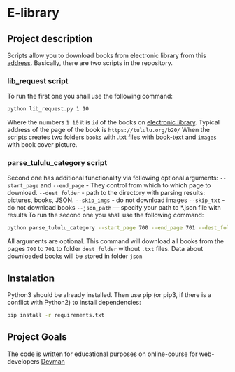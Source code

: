 # E-library

## Project description

Scripts allow you to download books from electronic library from this [address](https://tululu.org/). Basically, there are two scripts in the repository.

### lib_request script
To run the first one you shall use the following command:

```bash
python lib_request.py 1 10
```
Where the numbers ```1 10``` it is ```id``` of the books on [electronic library](https://tululu.org/). Typical address of the page of the book is ```https://tululu.org/b20/```
When the scripts creates two folders ```books``` with .txt files with book-text and ```images``` with book cover picture.

### parse_tululu_category script
Second one has additional functionality via following optional arguments:
``--start_page`` and ```--end_page``` - They control from which to which page to download.
```--dest_folder``` - path to the directory with parsing results: pictures, books, JSON.
```--skip_imgs``` - do not download images
```--skip_txt``` - do not download books
```--json_path``` — specify your path to *.json file with results
To run the second one you shall use the following command:

```bash
python parse_tululu_category --start_page 700 --end_page 701 --dest_folder dest_folder --skip_txt --json_path json
```
All arguments are optional. This command will download all books from the pages ```700``` to ```701``` to folder ```dest_folder``` without ```.txt``` files. Data about downloaded books will be stored in folder ```json```

## Instalation

Python3 should be already installed. Then use pip (or pip3, if there is a conflict with Python2) to install dependencies:

```bash
pip install -r requirements.txt
```


## Project Goals


The code is written for educational purposes on online-course for web-developers [Devman](https://dvmn.org)
